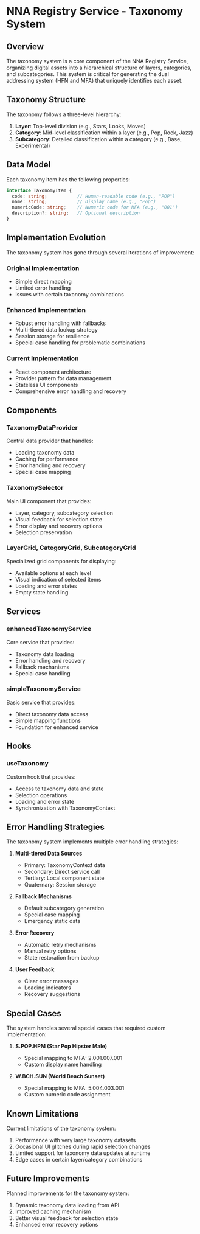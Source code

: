 # NNA Registry Service - Taxonomy System

## Overview

The taxonomy system is a core component of the NNA Registry Service, organizing digital assets into a hierarchical structure of layers, categories, and subcategories. This system is critical for generating the dual addressing system (HFN and MFA) that uniquely identifies each asset.

## Taxonomy Structure

The taxonomy follows a three-level hierarchy:

1. **Layer**: Top-level division (e.g., Stars, Looks, Moves)
2. **Category**: Mid-level classification within a layer (e.g., Pop, Rock, Jazz)
3. **Subcategory**: Detailed classification within a category (e.g., Base, Experimental)

## Data Model

Each taxonomy item has the following properties:

```typescript
interface TaxonomyItem {
  code: string;           // Human-readable code (e.g., "POP")
  name: string;           // Display name (e.g., "Pop")
  numericCode: string;    // Numeric code for MFA (e.g., "001")
  description?: string;   // Optional description
}
```

## Implementation Evolution

The taxonomy system has gone through several iterations of improvement:

### Original Implementation
- Simple direct mapping
- Limited error handling
- Issues with certain taxonomy combinations

### Enhanced Implementation
- Robust error handling with fallbacks
- Multi-tiered data lookup strategy
- Session storage for resilience
- Special case handling for problematic combinations

### Current Implementation
- React component architecture
- Provider pattern for data management
- Stateless UI components
- Comprehensive error handling and recovery

## Components

### TaxonomyDataProvider
Central data provider that handles:
- Loading taxonomy data
- Caching for performance
- Error handling and recovery
- Special case mapping

### TaxonomySelector
Main UI component that provides:
- Layer, category, subcategory selection
- Visual feedback for selection state
- Error display and recovery options
- Selection preservation

### LayerGrid, CategoryGrid, SubcategoryGrid
Specialized grid components for displaying:
- Available options at each level
- Visual indication of selected items
- Loading and error states
- Empty state handling

## Services

### enhancedTaxonomyService
Core service that provides:
- Taxonomy data loading
- Error handling and recovery
- Fallback mechanisms
- Special case handling

### simpleTaxonomyService
Basic service that provides:
- Direct taxonomy data access
- Simple mapping functions
- Foundation for enhanced service

## Hooks

### useTaxonomy
Custom hook that provides:
- Access to taxonomy data and state
- Selection operations
- Loading and error state
- Synchronization with TaxonomyContext

## Error Handling Strategies

The taxonomy system implements multiple error handling strategies:

1. **Multi-tiered Data Sources**
   - Primary: TaxonomyContext data
   - Secondary: Direct service call
   - Tertiary: Local component state
   - Quaternary: Session storage

2. **Fallback Mechanisms**
   - Default subcategory generation
   - Special case mapping
   - Emergency static data

3. **Error Recovery**
   - Automatic retry mechanisms
   - Manual retry options
   - State restoration from backup

4. **User Feedback**
   - Clear error messages
   - Loading indicators
   - Recovery suggestions

## Special Cases

The system handles several special cases that required custom implementation:

1. **S.POP.HPM (Star Pop Hipster Male)**
   - Special mapping to MFA: 2.001.007.001
   - Custom display name handling

2. **W.BCH.SUN (World Beach Sunset)**
   - Special mapping to MFA: 5.004.003.001
   - Custom numeric code assignment

## Known Limitations

Current limitations of the taxonomy system:

1. Performance with very large taxonomy datasets
2. Occasional UI glitches during rapid selection changes
3. Limited support for taxonomy data updates at runtime
4. Edge cases in certain layer/category combinations

## Future Improvements

Planned improvements for the taxonomy system:

1. Dynamic taxonomy data loading from API
2. Improved caching mechanism
3. Better visual feedback for selection state
4. Enhanced error recovery options